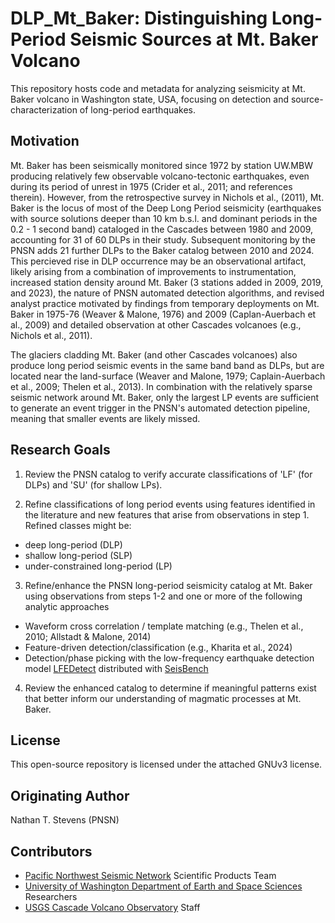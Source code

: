 # DLP_Mt_Baker: Distinguishing Long-Period Seismic Sources at Mt. Baker Volcano
This repository hosts code and metadata for analyzing seismicity at Mt. Baker volcano in Washington state, USA,
focusing on detection and source-characterization of long-period earthquakes.

## Motivation  
Mt. Baker has been seismically monitored since 1972 by station UW.MBW producing relatively few observable volcano-tectonic earthquakes, even during its period of unrest in 1975 (Crider et al., 2011; and references therein). However, from the retrospective survey in Nichols et al., (2011), Mt. Baker is the locus of most of the Deep Long Period seismicity (earthquakes with source solutions deeper than 10 km b.s.l. and dominant periods in the 0.2 - 1 second band) cataloged in the Cascades between 1980 and 2009, accounting for 31 of 60 DLPs in their study. Subsequent monitoring by the PNSN adds 21 further DLPs to the Baker catalog between 2010 and 2024. This percieved rise in DLP occurrence may be an observational artifact, likely arising from a combination of improvements to instrumentation, increased station density around Mt. Baker (3 stations added in 2009, 2019, and 2023), the nature of PNSN automated detection algorithms, and revised analyst practice motivated by findings from temporary deployments on Mt. Baker in 1975-76 (Weaver & Malone, 1976) and 2009 (Caplan-Auerbach et al., 2009) and detailed observation at other Cascades volcanoes (e.g., Nichols et al., 2011).

The glaciers cladding Mt. Baker (and other Cascades volcanoes) also produce long period seismic events in the same band band as DLPs, but are located near the land-surface (Weaver and Malone, 1979; Caplain-Auerbach et al., 2009; Thelen et al., 2013). In combination with the relatively sparse seismic network around Mt. Baker, only the largest LP events are sufficient to generate an event trigger in the PNSN's automated detection pipeline, meaning that smaller events are likely missed.

## Research Goals
1) Review the PNSN catalog to verify accurate classifications of 'LF' (for DLPs) and 'SU' (for shallow LPs).

2) Refine classifications of long period events using features identified in the literature and new features that arise from observations in step 1. Refined classes might be:  
  - deep long-period (DLP)  
  - shallow long-period (SLP)  
  - under-constrained long-period (LP)   

3) Refine/enhance the PNSN long-period seismicity catalog at Mt. Baker using observations from steps 1-2 and one or more of the following analytic approaches
  - Waveform cross correlation / template matching (e.g., Thelen et al., 2010; Allstadt & Malone, 2014)
  - Feature-driven detection/classification (e.g., Kharita et al., 2024)
  - Detection/phase picking with the low-frequency earthquake detection model [LFEDetect](https://seisbench.readthedocs.io/en/stable/pages/documentation/models.html#seisbench.models.lfe_detect.LFEDetect) distributed with [SeisBench](https://seisbench.readthedocs.io) 

4) Review the enhanced catalog to determine if meaningful patterns exist that better inform our understanding of magmatic processes at Mt. Baker.

## License  
This open-source repository is licensed under the attached GNUv3 license.

## Originating Author  
Nathan T. Stevens (PNSN)  
 

## Contributors  
 - [Pacific Northwest Seismic Network](https://pnsn.org) Scientific Products Team  
 - [University of Washington Department of Earth and Space Sciences](https://ess.uw.edu) Researchers  
 - [USGS Cascade Volcano Observatory](https://www.usgs.gov/observatories/cvo) Staff  
